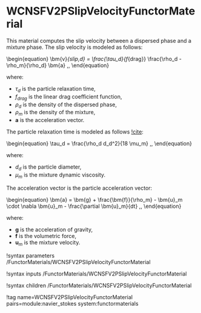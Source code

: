 # WCNSFV2PSlipVelocityFunctorMaterial

This material computes the slip velocity between a dispersed phase and
a mixture phase.
The slip velocity is modeled as follows:

\begin{equation}
  \bm{v}_{slip,d} = \frac{\tau_d}{f_{drag}} \frac{\rho_d - \rho_m}{\rho_d} \bm{a} \,,
\end{equation}

where:

- $\tau_d$ is the particle relaxation time,
- $f_{drag}$ is the linear drag coefficient function,
- $\rho_d$ is the density of the dispersed phase,
- $\rho_m$ is the density of the mixture,
- $\bm{a}$ is the acceleration vector.

The particle relaxation time is modeled as follows [!cite](bilicki1990dragmodel):

\begin{equation}
  \tau_d = \frac{\rho_d d_d^2}{18 \mu_m} \,,
\end{equation}

where:

- $d_d$ is the particle diameter,
- $\mu_m$ is the mixture dynamic viscosity.

The acceleration vector is the particle acceleration vector:

\begin{equation}
  \bm{a} = \bm{g} + \frac{\bm{f}}{\rho_m} - \bm{u}_m \cdot \nabla \bm{u}_m - \frac{\partial \bm{u}_m}{dt} \,,
\end{equation}

where:

- $\bm{g}$ is the acceleration of gravity,
- $\bm{f}$ is the volumetric force,
- $\bm{u}_m$ is the mixture velocity.

!syntax parameters /FunctorMaterials/WCNSFV2PSlipVelocityFunctorMaterial

!syntax inputs /FunctorMaterials/WCNSFV2PSlipVelocityFunctorMaterial

!syntax children /FunctorMaterials/WCNSFV2PSlipVelocityFunctorMaterial

!tag name=WCNSFV2PSlipVelocityFunctorMaterial pairs=module:navier_stokes system:functormaterials
